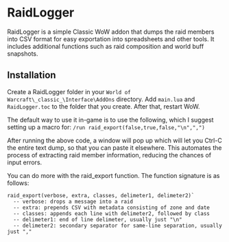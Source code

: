 # RaidLogger
RaidLogger is a simple Classic WoW addon that dumps the raid members into CSV format for easy exportation into spreadsheets and other tools. It includes additional functions such as raid composition and world buff snapshots.

## Installation
Create a RaidLogger folder in your `World of Warcraft\_classic_\Interface\AddOns` directory. Add `main.lua` and `RaidLogger.toc` to the folder that you create. After that, restart WoW.

The default way to use it in-game is to use the following, which I suggest setting up a macro for: `/run raid_export(false,true,false,"\n",",")`

After running the above code, a window will pop up which will let you Ctrl-C the entire text dump, so that you can paste it elsewhere. This automates the process of extracting raid member information, reducing the chances of input errors.

You can do more with the raid_export function. The function signature is as follows:
```
raid_export(verbose, extra, classes, delimeter1, delimeter2)`
  -- verbose: drops a message into a raid
  -- extra: prepends CSV with metadata consisting of zone and date
  -- classes: appends each line with delimeter2, followed by class
  -- delimeter1: end of line delimeter, usually just "\n"
  -- delimeter2: secondary separator for same-line separation, usually just ","
```
